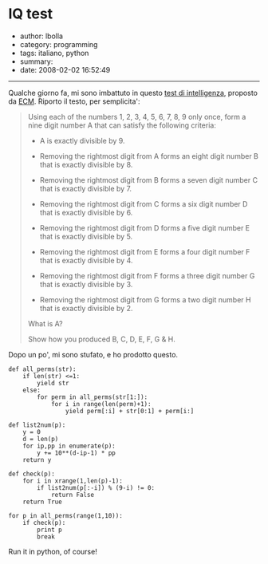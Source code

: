# IQ test

- author: lbolla
- category: programming
- tags: italiano, python
- summary: 
- date: 2008-02-02 16:52:49

----------------

Qualche giorno fa, mi sono imbattuto in questo [test di intelligenza][1],
proposto da [ECM][2]. Riporto il testo, per semplicita': 

> Using each of the numbers 1, 2, 3, 4, 5, 6, 7, 8, 9 only once, form a nine digit number A that can satisfy the following criteria:
> 
> - A is exactly divisible by 9.
> 
> - Removing the rightmost digit from A forms an eight digit number B that is exactly divisible by 8.
> 
> - Removing the rightmost digit from B forms a seven digit number C that is exactly divisible by 7.
> 
> - Removing the rightmost digit from C forms a six digit number D that is exactly divisible by 6.
> 
> - Removing the rightmost digit from D forms a five digit number E that is exactly divisible by 5.
> 
> - Removing the rightmost digit from E forms a four digit number F that is exactly divisible by 4.
> 
> - Removing the rightmost digit from F forms a three digit number G that is exactly divisible by 3.
> 
> - Removing the rightmost digit from G forms a two digit number H that is exactly divisible by 2.
> 
> What is A?
> 
> Show how you produced B, C, D, E, F, G & H.

Dopo un po', mi sono stufato, e ho prodotto questo. 
    
    def all_perms(str):
        if len(str) <=1:
            yield str
        else:
            for perm in all_perms(str[1:]):
                for i in range(len(perm)+1):
                    yield perm[:i] + str[0:1] + perm[i:]
    
    def list2num(p):
        y = 0
        d = len(p)
        for ip,pp in enumerate(p):
            y += 10**(d-ip-1) * pp
        return y
    
    def check(p):
        for i in xrange(1,len(p)-1):
            if list2num(p[:-i]) % (9-i) != 0:
                return False
        return True
    
    for p in all_perms(range(1,10)):
        if check(p):
            print p
            break

Run it in python, of course!

   [1]: http://www.ecmselection.co.uk/high_iq_enter_and_win/brainbuster_no_25_-_remove_digits.html (IQ test)
   [2]: http://www.ecmselection.co.uk/ (ECM)
